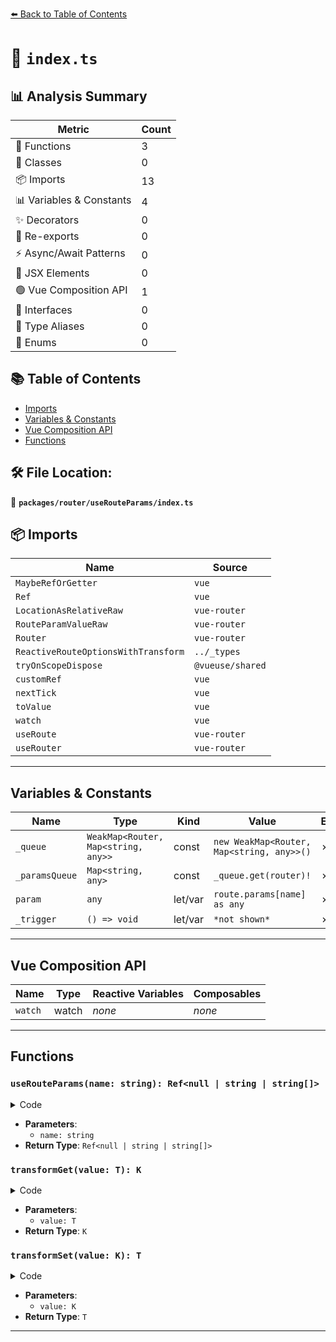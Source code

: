 [⬅️ Back to Table of Contents](../../../index.md)

# 📄 `index.ts`

## 📊 Analysis Summary

| Metric | Count |
|--------|-------|
| 🔧 Functions | 3 |
| 🧱 Classes | 0 |
| 📦 Imports | 13 |
| 📊 Variables & Constants | 4 |
| ✨ Decorators | 0 |
| 🔄 Re-exports | 0 |
| ⚡ Async/Await Patterns | 0 |
| 💠 JSX Elements | 0 |
| 🟢 Vue Composition API | 1 |
| 📐 Interfaces | 0 |
| 📑 Type Aliases | 0 |
| 🎯 Enums | 0 |

## 📚 Table of Contents

- [Imports](#imports)
- [Variables & Constants](#variables-constants)
- [Vue Composition API](#vue-composition-api)
- [Functions](#functions)

## 🛠️ File Location:
📂 **`packages/router/useRouteParams/index.ts`**

## 📦 Imports

| Name | Source |
|------|--------|
| `MaybeRefOrGetter` | `vue` |
| `Ref` | `vue` |
| `LocationAsRelativeRaw` | `vue-router` |
| `RouteParamValueRaw` | `vue-router` |
| `Router` | `vue-router` |
| `ReactiveRouteOptionsWithTransform` | `../_types` |
| `tryOnScopeDispose` | `@vueuse/shared` |
| `customRef` | `vue` |
| `nextTick` | `vue` |
| `toValue` | `vue` |
| `watch` | `vue` |
| `useRoute` | `vue-router` |
| `useRouter` | `vue-router` |


---

## Variables & Constants

| Name | Type | Kind | Value | Exported |
|------|------|------|-------|----------|
| `_queue` | `WeakMap<Router, Map<string, any>>` | const | `new WeakMap<Router, Map<string, any>>()` | ✗ |
| `_paramsQueue` | `Map<string, any>` | const | `_queue.get(router)!` | ✗ |
| `param` | `any` | let/var | `route.params[name] as any` | ✗ |
| `_trigger` | `() => void` | let/var | `*not shown*` | ✗ |


---

## Vue Composition API

| Name | Type | Reactive Variables | Composables |
|------|------|-------------------|-------------|
| `watch` | watch | *none* | *none* |


---

## Functions

### `useRouteParams(name: string): Ref<null | string | string[]>`

<details><summary>Code</summary>

```ts
export function useRouteParams(
  name: string
): Ref<null | string | string[]>
```
</details>

- **Parameters**:
  - `name: string`
- **Return Type**: `Ref<null | string | string[]>`
### `transformGet(value: T): K`

<details><summary>Code</summary>

```ts
(value: T) => value as unknown as K
```
</details>

- **Parameters**:
  - `value: T`
- **Return Type**: `K`
### `transformSet(value: K): T`

<details><summary>Code</summary>

```ts
(value: K) => value as unknown as T
```
</details>

- **Parameters**:
  - `value: K`
- **Return Type**: `T`

---